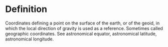 # Definition

Coordinates defining a point on the surface of the earth, or of the
geoid, in which the local direction of gravity is used as a reference.
Sometimes called geographic coordinates. See astronomical equator,
astronomical latitude, astronomical longitude.
